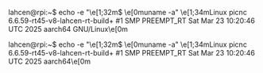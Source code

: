 lahcen@rpi:~$ echo -e "\e[1;32m$ \e[0muname -a"
\e[1;34mLinux picnc 6.6.59-rt45-v8-lahcen-rt-build+ #1 SMP PREEMPT_RT Sat Mar 23 10:20:46 UTC 2025 aarch64 GNU/Linux\e[0m

lahcen@rpi:~$ echo -e "\e[1;32m$ \e[0muname -a"
\e[1;34mLinux picnc 6.6.59-rt45-v8-lahcen-rt-build+ #1 SMP PREEMPT_RT Sat Mar 23 10:20:46 UTC 2025 aarch64\e[0m
